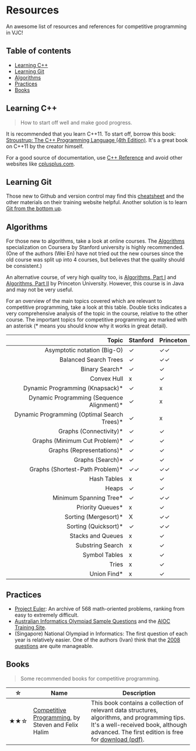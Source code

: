 # Resources
An awesome list of resources and references for competitive programming in VJC!

## Table of contents
* [Learning C++](#learning-c++)
* [Learning Git](#learning-git)
* [Algorithms](#algorithms)
* [Practices](#practices)
* [Books](#books)

## Learning C++

> How to start off well and make good progress.

It is recommended that you learn C++11. To start off, borrow this book: [Stroustrup: The C++ Programming Language (4th Edition)](http://www.stroustrup.com/4th.html). It's a great book on C++11 by the creator himself.

For a good source of documentation, use [C++ Reference](http://en.cppreference.com/w/) and avoid other websites like [cplusplus.com](http://www.cplusplus.com/).

## Learning Git

Those new to Github and version control may find this [cheatsheet](https://services.github.com/on-demand/downloads/github-git-cheat-sheet.pdf) and the other materials on their training website helpful. Another solution is to learn [Git from the bottom up](https://jwiegley.github.io/git-from-the-bottom-up/).

## Algorithms

For those new to algorithms, take a look at online courses. The [Algorithms](https://www.coursera.org/specializations/algorithms) specialization on Coursera by Stanford university is highly recommended. (One of the authors (Wei En) have not tried out the new courses since the old course was split up into 4 courses, but believes that the quality should be consistent.)

An alternative course, of very high quality too, is [Algorithms, Part I](https://www.coursera.org/learn/introduction-to-algorithms) and [Algorithms, Part II](https://www.coursera.org/learn/java-data-structures-algorithms-2) by Princeton University. However, this course is in Java and may not be very useful.

For an overview of the main topics covered which are relevant to competitive programming, take a look at this table. Double ticks indicates a very comprehensive analysis of the topic in the course, relative to the other course. The important topics for competitive programming are marked with an asterisk (\* means you should know why it works in great detail).

| **Topic** | **Stanford** | **Princeton** |
|---:|---|---|
| Asymptotic notation (Big-O) | ✓ | ✓✓ |
| Balanced Search Trees | ✓ | ✓✓ |
| Binary Search\* | ✓ | ✓ |
| Convex Hull | x | ✓ |
| Dynamic Programming (Knapsack)\* | ✓ | x |
| Dynamic Programming (Sequence Alignment)\* | ✓ | x |
| Dynamic Programming (Optimal Search Trees)\* | ✓ | x |
| Graphs (Connectivity)\* | ✓ | ✓ |
| Graphs (Minimum Cut Problem)\* | ✓ | ✓ |
| Graphs (Representations)\* | ✓ | ✓ |
| Graphs (Search)\* | ✓ | ✓ |
| Graphs (Shortest-Path Problem)\* | ✓✓ | ✓✓ |
| Hash Tables | x | ✓ |
| Heaps | ✓ | ✓ |
| Minimum Spanning Tree\* | ✓ | ✓✓ |
| Priority Queues\* | x | ✓ |
| Sorting (Mergesort)\* | X | ✓✓ |
| Sorting (Quicksort)\* | ✓ | ✓✓ |
| Stacks and Queues | x | ✓ |
| Substring Search | x | ✓ |
| Symbol Tables | x | ✓ |
| Tries | x | ✓ |
| Union Find\* | x | ✓ |

## Practices

* [Project Euler](https://projecteuler.net/archives): An archive of 568 math-oriented problems, ranking from easy to extremely difficult.
* [Australian Informatics Olympiad Sample Questions](http://www.amt.edu.au/informatics/aio/aio-sample-questions/) and the [AIOC Training Site](http://orac.amt.edu.au/cgi-bin/train/hub.pl).
* (Singapore) National Olympiad in Informatics: The first question of each year is relatively easier. One of the authors (Ivan) think that the [2008 questions](https://www.comp.nus.edu.sg/~noi/tasks/2008/) are quite manageable.


## Books

> Some recommended books for competitive programming.

| ☆ | Name | Description |
| --- | --- | --- |
| ★★☆ | [Competitive Programming](https://cpbook.net/), by Steven and Felix Halim | This book contains a collection of relevant data structures, algorithms, and programming tips. It's a well-received book, although advanced. The first edition is free for [download (pdf)](http://www.comp.nus.edu.sg/~stevenha/myteaching/competitive_programming/cp1.pdf). |
